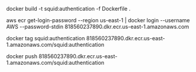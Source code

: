 docker build -t squid:authentication -f Dockerfile .

aws ecr get-login-password --region us-east-1 | docker login --username AWS --password-stdin 818560237890.dkr.ecr.us-east-1.amazonaws.com

docker tag squid:authentication 818560237890.dkr.ecr.us-east-1.amazonaws.com/squid:authentication

docker push 818560237890.dkr.ecr.us-east-1.amazonaws.com/squid:authentication
